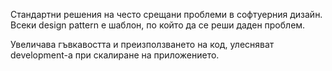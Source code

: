 Стандартни решения на често срещани проблеми в софтуерния дизайн. <br />
Всеки design pattern е шаблон, по който да се реши даден проблем. <br />

Увеличава гъвкавостта и преизползването на код, улесняват development-a при скалиране на приложението. <br />
